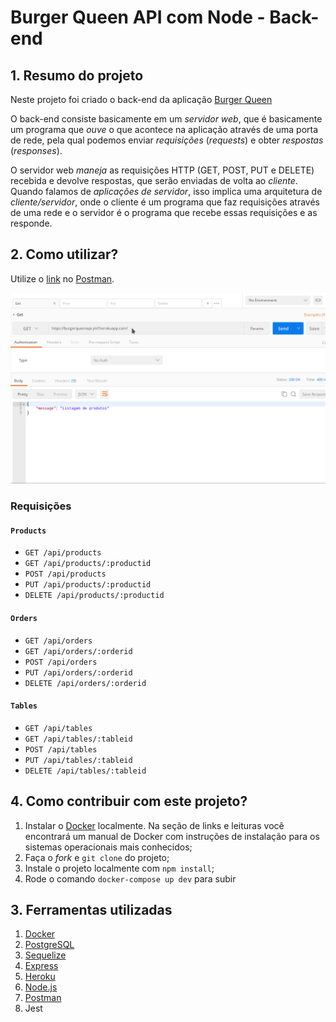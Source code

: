 # Burger Queen API com Node - Back-end

## 1. Resumo do projeto

Neste projeto foi criado o back-end da aplicação [Burger Queen](https://burguer-queen-aff2c.web.app/)

O back-end consiste basicamente em um _servidor web_, que é basicamente um programa que _ouve_ o que acontece na aplicação através de uma porta de rede, pela qual podemos enviar _requisições_ (_requests_) e obter _respostas_ (_responses_).

O servidor web _maneja_ as requisições HTTP (GET, POST, PUT e DELETE) recebida e devolve respostas, que serão enviadas de volta ao _cliente_. Quando falamos de _aplicações de servidor_, isso implica uma arquitetura de _cliente/servidor_, onde o cliente é um programa que faz requisições através de uma rede e o servidor é o programa que recebe essas requisições e as responde.

## 2. Como utilizar?

Utilize o [link](https://burgerqueenapi-jmf.herokuapp.com/) no [Postman](https://www.getpostman.com).


![Products](video.gif)

### Requisições

#### `Products`

* `GET /api/products`
* `GET /api/products/:productid`
* `POST /api/products`
* `PUT /api/products/:productid`
* `DELETE /api/products/:productid`

#### `Orders`

* `GET /api/orders`
* `GET /api/orders/:orderid`
* `POST /api/orders`
* `PUT /api/orders/:orderid`
* `DELETE /api/orders/:orderid`

#### `Tables`

* `GET /api/tables`
* `GET /api/tables/:tableid`
* `POST /api/tables`
* `PUT /api/tables/:tableid`
* `DELETE /api/tables/:tableid`

## 4. Como contribuir com este projeto?

1. Instalar o [Docker](https://www.docker.com/) localmente. Na seção de links e leituras você encontrará um manual de Docker com instruções de instalação para os sistemas operacionais mais conhecidos;
2. Faça o _fork_ e `git clone` do projeto;
3. Instale o projeto localmente com `npm install`;
4. Rode o comando `docker-compose up dev` para subir

## 3. Ferramentas utilizadas

1. [Docker](https://www.docker.com/) 
2. [PostgreSQL](https://www.postgresql.org/docs/)
3. [Sequelize](https://sequelize.org)
4. [Express](https://expressjs.com/pt-br/)
5. [Heroku](https://www.heroku.com/home)
6. [Node.js](https://nodejs.org/)
7. [Postman](https://www.getpostman.com)
8. Jest

 